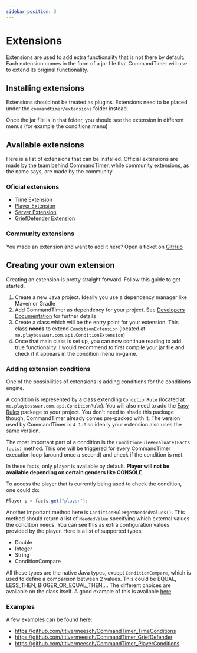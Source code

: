 ```yaml
---
sidebar_position: 3
---
```


# Extensions

Extensions are used to add extra functionality that is not there by default. Each extension comes in the form of a jar
file that CommandTimer will use to extend its original functionality.

## Installing extensions

Extensions should not be treated as plugins. Extensions need to be placed under the `commandtimer/extensions` folder
instead.

Once the jar file is in that folder, you should see the extension in different menus (for example the conditions menu)

## Available extensions

Here is a list of extensions that can be installed. Official extensions are made by the team behind CommandTimer, while
community extensions, as the name says, are made by the community.

### Oficial extensions

- [Time Extension](https://www.spigotmc.org/resources/time-conditions-commandtimer-extension.105591/)
- [Player Extension](https://www.spigotmc.org/resources/player-conditions-commandtimer-extension.97186/)
- [Server Extension](https://www.spigotmc.org/resources/server-conditions-commandtimer-extension.97188/)
- [GriefDefender Extension](https://www.spigotmc.org/resources/griefdefender-conditions-commandtimer-extension.106330/)

### Community extensions

You made an extension and want to add it here? Open a ticket on [GitHub](https://github.com/titivermeesch/CommandTimer)

## Creating your own extension

Creating an extension is pretty straight forward. Follow this guide to get started.

1. Create a new Java project. Ideally you use a dependency manager like Maven or Gradle
2. Add CommandTimer as dependency for your project. See [Developers Documentation](../developers/index) for further details
3. Create a class which will be the entry point for your extension. This class **needs** to
   extend `ConditionExtension` (located at `me.playbosswar.com.api.ConditionExtension`)
4. Once that main class is set up, you can now continue reading to add true functionality. I would recommend to first
   compile your jar file and check if it appears in the condition menu in-game.

### Adding extension conditions

One of the possibilities of extensions is adding conditions for the conditions engine.

A condition is represented by a class extending `ConditionRule` (located at `me.playbosswar.com.api.ConditionRule`). You
will also need to add the [Easy Rules](https://github.com/j-easy/easy-rules) package to your project. You don't need to
shade this package though, CommandTimer already comes pre-packed with it. The version used by CommandTimer is `4.1.0` so
ideally your extension also uses the same version.

The most important part of a condition is the `ConditionRule#evaluate(Facts facts)` method. This one will be triggered
for every CommandTimer execution loop (around once a second) and check if the condition is met.

In these facts, only `player` is available by default. **Player will not be available depending on certain genders like
CONSOLE**.

To access the player that is currently being used to check the condition, one could do:

```java
Player p = facts.get("player");
```

Another important method here is `ConditionRule#getNeededValues()`. This method should return a list of `NeededValue`
specifying which external values the condition needs. You can see this as extra configuration values provided by the
player. Here is a list of supported types:

- Double
- Integer
- String
- ConditionCompare

All these types are the native Java types, except `ConditionCompare`, which is used to define a comparison between 2
values. This could be EQUAL, LESS_THEN, BIGGER_OR_EQUAL_THEN,... The different choices are available on the class
itself. A good example of this is
available [here](https://github.com/titivermeesch/CommandTimer_PlayerConditions/blob/master/src/main/java/me/playbosswar/cmtplayerconditions/conditions/PlayerTimeInWorldCondition.java)

### Examples

A few examples can be found here:

- <https://github.com/titivermeesch/CommandTimer_TimeConditions>
- <https://github.com/titivermeesch/CommandTimer_GriefDefender>
- <https://github.com/titivermeesch/CommandTimer_PlayerConditions>
